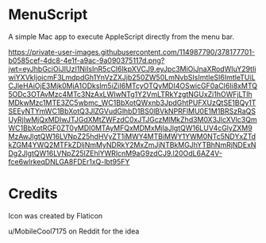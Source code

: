 # MenuScript
A simple Mac app to execute AppleScript directly from the menu bar.

https://private-user-images.githubusercontent.com/114987790/378177701-b0585cef-4dc8-4e1f-a9ac-9a090375117d.png?jwt=eyJhbGciOiJIUzI1NiIsInR5cCI6IkpXVCJ9.eyJpc3MiOiJnaXRodWIuY29tIiwiYXVkIjoicmF3LmdpdGh1YnVzZXJjb250ZW50LmNvbSIsImtleSI6ImtleTUiLCJleHAiOjE3Mjk0MjA1ODksIm5iZiI6MTcyOTQyMDI4OSwicGF0aCI6Ii8xMTQ5ODc3OTAvMzc4MTc3NzAxLWIwNTg1Y2VmLTRkYzgtNGUxZi1hOWFjLTlhMDkwMzc1MTE3ZC5wbmc_WC1BbXotQWxnb3JpdGhtPUFXUzQtSE1BQy1TSEEyNTYmWC1BbXotQ3JlZGVudGlhbD1BS0lBVkNPRFlMU0E1M1BRSzRaQSUyRjIwMjQxMDIwJTJGdXMtZWFzdC0xJTJGczMlMkZhd3M0X3JlcXVlc3QmWC1BbXotRGF0ZT0yMDI0MTAyMFQxMDMxMjlaJlgtQW16LUV4cGlyZXM9MzAwJlgtQW16LVNpZ25hdHVyZT1iMWY4MTBiMWY1YWM0NTc5NDYxZTdkZGM4YWQ2MTFkZDljNmMyNDRkY2MxZmJjNTBkMGJhYTBhNmRjNDExNDg2JlgtQW16LVNpZ25lZEhlYWRlcnM9aG9zdCJ9.l20OdL6AZ4V-fce6wlrkeqDNLGA8FDEr1xQ-lbt95FY

# Credits
Icon was created by Flaticon

u/MobileCool7175 on Reddit for the idea
